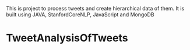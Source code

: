 This is project to process tweets and create hierarchical data of them.
It is built using JAVA, StanfordCoreNLP, JavaScript and MongoDB
# TweetAnalysisOfTweets
